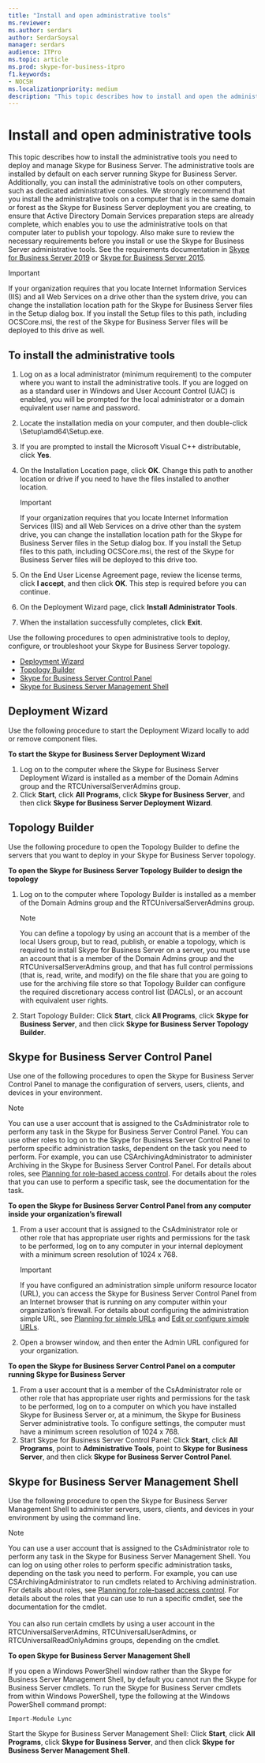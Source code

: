 ```yaml
---
title: "Install and open administrative tools"
ms.reviewer: 
ms.author: serdars
author: SerdarSoysal
manager: serdars
audience: ITPro
ms.topic: article
ms.prod: skype-for-business-itpro
f1.keywords:
- NOCSH
ms.localizationpriority: medium
description: "This topic describes how to install and open the administrative tools you need to deploy and manage Skype for Business."
---
```


# Install and open administrative tools

This topic describes how to install the administrative tools you need to deploy and manage Skype for Business Server. The administrative tools are installed by default on each server running Skype for Business Server. Additionally, you can install the administrative tools on other computers, such as dedicated administrative consoles. We strongly recommend that you install the administrative tools on a computer that is in the same domain or forest as the Skype for Business Server deployment you are creating, to ensure that Active Directory Domain Services preparation steps are already complete, which enables you to use the administrative tools on that computer later to publish your topology. Also make sure to review the necessary requirements before you install or use the Skype for Business Server administrative tools. See the requirements documentation in [Skype for Business Server 2019](../../SfBServer2019/plan/system-requirements.md) or [Skype for Business Server 2015](../plan-your-deployment/requirements-for-your-environment/requirements-for-your-environment.md).
 
> [!Important]
> If your organization requires that you locate Internet Information Services (IIS) and all Web Services on a drive other than the system drive, you can change the installation location path for the Skype for Business Server files in the Setup dialog box. If you install the Setup files to this path, including OCSCore.msi, the rest of the Skype for Business Server files will be deployed to this drive as well. 

## To install the administrative tools

1. Log on as a local administrator (minimum requirement) to the computer where you want to install the administrative tools. If you are logged on as a standard user in Windows and User Account Control (UAC) is enabled, you will be prompted for the local administrator or a domain equivalent user name and password.
2. Locate the installation media on your computer, and then double-click \Setup\amd64\Setup.exe.
3. If you are prompted to install the Microsoft Visual C++ distributable, click **Yes**.
4. On the Installation Location page, click **OK**. Change this path to another location or drive if you need to have the files installed to another location.

    > [!Important]
    > If your organization requires that you locate Internet Information Services (IIS) and all Web Services on a drive other than the system drive, you can change the installation location path for the Skype for Business Server files in the Setup dialog box. If you install the Setup files to this path, including OCSCore.msi, the rest of the Skype for Business Server files will be deployed to this drive too. 

5. On the End User License Agreement page, review the license terms, click **I accept**, and then click **OK**. This step is required before you can continue.
6. On the Deployment Wizard page, click **Install Administrator Tools**. 
7. When the installation successfully completes, click **Exit**.

Use the following procedures to open administrative tools to deploy, configure, or troubleshoot your Skype for Business Server topology.

- [Deployment Wizard](#deployment-wizard)
- [Topology Builder](#topology-builder) 
- [Skype for Business Server Control Panel](#skype-for-business-server-control-panel)
- [Skype for Business Server Management Shell](#skype-for-business-server-management-shell)

## Deployment Wizard

Use the following procedure to start the Deployment Wizard locally to add or remove component files.

**To start the Skype for Business Server Deployment Wizard**

1. Log on to the computer where the Skype for Business Server Deployment Wizard is installed as a member of the Domain Admins group and the RTCUniversalServerAdmins group.
2. Click **Start**, click **All Programs**, click **Skype for Business Server**, and then click **Skype for Business Server Deployment Wizard**.


## Topology Builder 

Use the following procedure to open the Topology Builder to define the servers that you want to deploy in your Skype for Business Server topology.

**To open the Skype for Business Server Topology Builder to design the topology**

1. Log on to the computer where Topology Builder is installed as a member of the Domain Admins group and the RTCUniversalServerAdmins group.
    > [!NOTE]
    > You can define a topology by using an account that is a member of the local Users group, but to read, publish, or enable a topology, which is required to install Skype for Business Server on a server, you must use an account that is a member of the Domain Admins group and the RTCUniversalServerAdmins group, and that has full control permissions (that is, read, write, and modify) on the file share that you are going to use for the archiving file store so that Topology Builder can configure the required discretionary access control list (DACLs), or an account with equivalent user rights.
 
2. Start Topology Builder: Click **Start**, click **All Programs**, click **Skype for Business Server**, and then click **Skype for Business Server Topology Builder**.

## Skype for Business Server Control Panel 

Use one of the following procedures to open the Skype for Business Server Control Panel to manage the configuration of servers, users, clients, and devices in your environment.

> [!NOTE]
> You can use a user account that is assigned to the CsAdministrator role to perform any task in the Skype for Business Server Control Panel. You can use other roles to log on to the Skype for Business Server Control Panel to perform specific administration tasks, dependent on the task you need to perform. For example, you can use CSArchivingAdministrator to administer Archiving in the Skype for Business Server Control Panel. For details about roles, see [Planning for role-based access control](/previous-versions/office/lync-server-2013/lync-server-2013-planning-for-role-based-access-control). For details about the roles that you can use to perform a specific task, see the documentation for the task. 

**To open the Skype for Business Server Control Panel from any computer inside your organization’s firewall**

1. From a user account that is assigned to the CsAdministrator role or other role that has appropriate user rights and permissions for the task to be performed, log on to any computer in your internal deployment with a minimum screen resolution of 1024 x 768.

    > [!IMPORTANT]
    > If you have configured an administration simple uniform resource locator (URL), you can access the Skype for Business Server Control Panel from an Internet browser that is running on any computer within your organization’s firewall. For details about configuring the administration simple URL, see [Planning for simple URLs](/previous-versions/office/lync-server-2013/lync-server-2013-planning-for-simple-urls) and [Edit or configure simple URLs](/previous-versions/office/lync-server-2013/lync-server-2013-edit-or-configure-simple-urls). 

2. Open a browser window, and then enter the Admin URL configured for your organization.

**To open the Skype for Business Server Control Panel on a computer running Skype for Business Server**

1. From a user account that is a member of the CsAdministrator role or other role that has appropriate user rights and permissions for the task to be performed, log on to a computer on which you have installed Skype for Business Server or, at a minimum, the Skype for Business Server administrative tools. To configure settings, the computer must have a minimum screen resolution of 1024 x 768.
2. Start Skype for Business Server Control Panel: Click **Start**, click **All Programs**, point to **Administrative Tools**, point to **Skype for Business Server**, and then click **Skype for Business Server Control Panel**.

## Skype for Business Server Management Shell 

Use the following procedure to open the Skype for Business Server Management Shell to administer servers, users, clients, and devices in your environment by using the command line.

> [!NOTE]
> You can use a user account that is assigned to the CsAdministrator role to perform any task in the Skype for Business Server Management Shell. You can log on using other roles to perform specific administration tasks, depending on the task you need to perform. For example, you can use CSArchivingAdministrator to run cmdlets related to Archiving administration. For details about roles, see [Planning for role-based access control](/previous-versions/office/lync-server-2013/lync-server-2013-planning-for-role-based-access-control). For details about the roles that you can use to run a specific cmdlet, see the documentation for the cmdlet.<br/><br/>You can also run certain cmdlets by using a user account in the RTCUniversalServerAdmins, RTCUniversalUserAdmins, or RTCUniversalReadOnlyAdmins groups, depending on the cmdlet. 

**To open Skype for Business Server Management Shell**

If you open a Windows PowerShell window rather than the Skype for Business Server Management Shell, by default you cannot run the Skype for Business Server cmdlets. To run the Skype for Business Server cmdlets from within Windows PowerShell, type the following at the Windows PowerShell command prompt:

`Import-Module Lync`

Start the Skype for Business Server Management Shell: Click **Start**, click **All Programs**, click **Skype for Business Server**, and then click **Skype for Business Server Management Shell**.